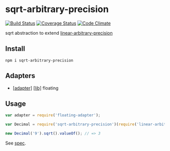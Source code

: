 # sqrt-arbitrary-precision

[![Build Status](https://travis-ci.org/javiercejudo/sqrt-arbitrary-precision.svg)](https://travis-ci.org/javiercejudo/sqrt-arbitrary-precision)
[![Coverage Status](https://coveralls.io/repos/javiercejudo/sqrt-arbitrary-precision/badge.svg?branch=master)](https://coveralls.io/r/javiercejudo/sqrt-arbitrary-precision?branch=master)
[![Code Climate](https://codeclimate.com/github/javiercejudo/sqrt-arbitrary-precision/badges/gpa.svg)](https://codeclimate.com/github/javiercejudo/sqrt-arbitrary-precision)

sqrt abstraction to extend [linear-arbitrary-precision](https://github.com/javiercejudo/linear-arbitrary-precision/)

## Install

    npm i sqrt-arbitrary-precision

## Adapters

- [[adapter]](https://github.com/javiercejudo/floating-adapter) [[lib]](https://github.com/javiercejudo/floating) floating

## Usage

```js
var adapter = require('floating-adapter');

var Decimal = require('sqrt-arbitrary-precision')(require('linear-arbitrary-precision')(adapter));

new Decimal('9').sqrt().valueOf(); // => 3
```

See [spec](test/spec.js).

